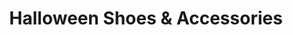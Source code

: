 ---
title: "Halloween Shoes & Accessories"
url: /orlando/halloween-shoes-und-accessories/
shop: Allgemein
---